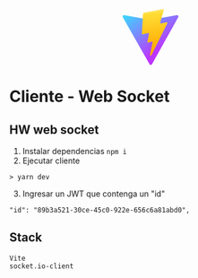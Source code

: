 
<p align="center">
    <svg xmlns="http://www.w3.org/2000/svg" xmlns:xlink="http://www.w3.org/1999/xlink" aria-hidden="true" role="img" class="iconify iconify--logos" width="100" height="100" preserveAspectRatio="xMidYMid meet" viewBox="0 0 256 257"><defs><linearGradient id="IconifyId1813088fe1fbc01fb466" x1="-.828%" x2="57.636%" y1="7.652%" y2="78.411%"><stop offset="0%" stop-color="#41D1FF"></stop><stop offset="100%" stop-color="#BD34FE"></stop></linearGradient><linearGradient id="IconifyId1813088fe1fbc01fb467" x1="43.376%" x2="50.316%" y1="2.242%" y2="89.03%"><stop offset="0%" stop-color="#FFEA83"></stop><stop offset="8.333%" stop-color="#FFDD35"></stop><stop offset="100%" stop-color="#FFA800"></stop></linearGradient></defs><path fill="url(#IconifyId1813088fe1fbc01fb466)" d="M255.153 37.938L134.897 252.976c-2.483 4.44-8.862 4.466-11.382.048L.875 37.958c-2.746-4.814 1.371-10.646 6.827-9.67l120.385 21.517a6.537 6.537 0 0 0 2.322-.004l117.867-21.483c5.438-.991 9.574 4.796 6.877 9.62Z"></path><path fill="url(#IconifyId1813088fe1fbc01fb467)" d="M185.432.063L96.44 17.501a3.268 3.268 0 0 0-2.634 3.014l-5.474 92.456a3.268 3.268 0 0 0 3.997 3.378l24.777-5.718c2.318-.535 4.413 1.507 3.936 3.838l-7.361 36.047c-.495 2.426 1.782 4.5 4.151 3.78l15.304-4.649c2.372-.72 4.652 1.36 4.15 3.788l-11.698 56.621c-.732 3.542 3.979 5.473 5.943 2.437l1.313-2.028l72.516-144.72c1.215-2.423-.88-5.186-3.54-4.672l-25.505 4.922c-2.396.462-4.435-1.77-3.759-4.114l16.646-57.705c.677-2.35-1.37-4.583-3.769-4.113Z"></path></svg>
</p>

# Cliente - Web Socket

## HW web socket

1. Instalar dependencias
```npm i```
2. Ejecutar cliente
```
> yarn dev
```
3. Ingresar un JWT que contenga un "id"
```
"id": "89b3a521-30ce-45c0-922e-656c6a81abd0",
```
## Stack
```Vite``` <br/>
```socket.io-client```